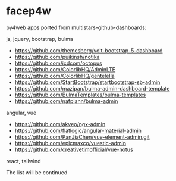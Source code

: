 # facep4w
py4web apps ported from multistars-github-dashboards:

js, jquery, bootstrap, bulma
- https://github.com/themesberg/volt-bootstrap-5-dashboard
- https://github.com/puikinsh/notika
- https://github.com/icdcom/octopus
- https://github.com/ColorlibHQ/AdminLTE
- https://github.com/ColorlibHQ/gentelella
- https://github.com/StartBootstrap/startbootstrap-sb-admin
- https://github.com/mazipan/bulma-admin-dashboard-template
- https://github.com/BulmaTemplates/bulma-templates
- https://github.com/nafplann/bulma-admin

angular, vue

- https://github.com/akveo/ngx-admin
- https://github.com/flatlogic/angular-material-admin
- https://github.com/PanJiaChen/vue-element-admin.git
- https://github.com/epicmaxco/vuestic-admin
- https://github.com/creativetimofficial/vue-notus

react, tailwind
  
  The list will be continued


